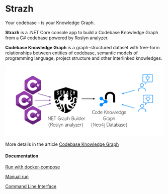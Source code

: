 # Strazh
Your codebase - is your Knowledge Graph.

**Strazh** is a .NET Core console app to build a Codebase Knowledge Graph from a C# codebase powered by Roslyn analyzer.

**Codebase Knowledge Graph** is a graph-structured dataset with free-form relationships between entities of codebase, semantic models of programming language, project structure and other interlinked knowledges.

![ETL](/Documentation/img/strazh-etl.png)

More details in the article [Codebase Knowledge Graph](https://vladbatushkov.medium.com/204f32b58813?source=friends_link&sk=adc2d577a5fa3ae9886b2dd6eb29b428)

#### Documentation

[Run with docker-compose](/Documentation/docker-compose-run.md)

[Manual run](/Documentation/manual-run.md)

[Command Line Interface](/Documentation/cli.md)
